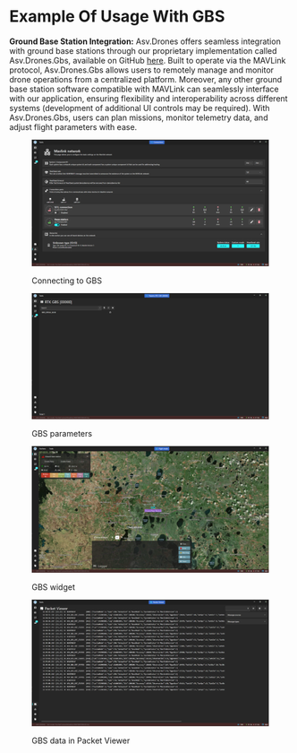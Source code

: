 # Example Of Usage With GBS

**Ground Base Station Integration:** Asv.Drones offers seamless integration with ground base stations through our proprietary implementation called Asv.Drones.Gbs, available on GitHub [here](https://github.com/asv-soft/asv-drones-gbs). Built to operate via the MAVLink protocol, Asv.Drones.Gbs allows users to remotely manage and monitor drone operations from a centralized platform. Moreover, any other ground base station software compatible with MAVLink can seamlessly interface with our application, ensuring flexibility and interoperability across different systems (development of additional UI controls may be required). With Asv.Drones.Gbs, users can plan missions, monitor telemetry data, and adjust flight parameters with ease.

<figure><img src="../../.gitbook/assets/asv-drones-gbs-connections.png" alt=""><figcaption><p>Connecting to GBS</p></figcaption></figure>

<figure><img src="../../.gitbook/assets/asv-drones-gbs-settings.png" alt=""><figcaption><p>GBS parameters</p></figcaption></figure>

<figure><img src="../../.gitbook/assets/asv-drones-gbs-widget.png" alt=""><figcaption><p>GBS widget</p></figcaption></figure>

<figure><img src="../../.gitbook/assets/asv-drones-gbs-packets.png" alt=""><figcaption><p>GBS data in Packet Viewer</p></figcaption></figure>

